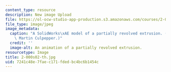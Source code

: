 ```yaml
---
content_type: resource
description: New image Upload
file: https://ol-ocw-studio-app-production.s3.amazonaws.com/courses/2-000-how-and-why-machines-work-spring-2002/7241c48e7faec171fdedbc4bc6b1454c_2-000s02-th.jpg
file_type: image/jpeg
image_metadata:
  caption: "A SolidWorks\xAE model of a partially revolved extrusion. (Image by Prof.\
    \ Martin Culpepper.)"
  credit: ''
  image-alt: An animation of a partially revolved extrusion.
resourcetype: Image
title: 2-000s02-th.jpg
uid: 7241c48e-7fae-c171-fded-bc4bc6b1454c
---
```

